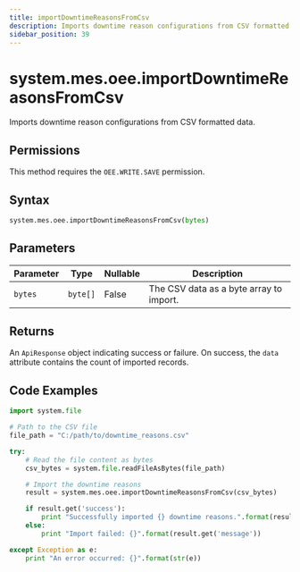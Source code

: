 ```yaml
---
title: importDowntimeReasonsFromCsv
description: Imports downtime reason configurations from CSV formatted data.
sidebar_position: 39
---
```


# system.mes.oee.importDowntimeReasonsFromCsv

Imports downtime reason configurations from CSV formatted data.

## Permissions

This method requires the `OEE.WRITE.SAVE` permission.

## Syntax

```python
system.mes.oee.importDowntimeReasonsFromCsv(bytes)
```

## Parameters

| Parameter | Type     | Nullable | Description                             |
| --------- | -------- | -------- | --------------------------------------- |
| `bytes`   | `byte[]` | False    | The CSV data as a byte array to import. |

## Returns

An `ApiResponse` object indicating success or failure. On success, the `data` attribute contains the count of imported records.

## Code Examples

```python
import system.file

# Path to the CSV file
file_path = "C:/path/to/downtime_reasons.csv"

try:
    # Read the file content as bytes
    csv_bytes = system.file.readFileAsBytes(file_path)

    # Import the downtime reasons
    result = system.mes.oee.importDowntimeReasonsFromCsv(csv_bytes)

    if result.get('success'):
        print "Successfully imported {} downtime reasons.".format(result.get('data'))
    else:
        print "Import failed: {}".format(result.get('message'))

except Exception as e:
    print "An error occurred: {}".format(str(e))
```
